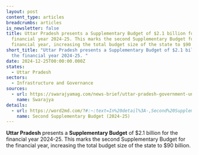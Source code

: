 ```yaml
---
layout: post
content_type: articles
breadcrumbs: articles
is_newsletter: false
title: Uttar Pradesh presents a Supplementary Budget of $2.1 billion for the
  financial year 2024-25. This marks the second Supplementary Budget for the
  financial year, increasing the total budget size of the state to $90 billion.
short_title: "Uttar Pradesh presents a Supplementary Budget of $2.1 billion for
  the financial year 2024-25. "
date: 2024-12-25T00:00:00.000Z
states:
  - Uttar Pradesh
sectors:
  - Infrastructure and Governance
sources:
  - url: https://swarajyamag.com/news-brief/uttar-pradesh-government-unveils-rs-17865-crore-supplementary-budget-for-2024-25-major-allocations-for-energy-and-welfare-sectors
    name: Swarajya
details:
  - url: https://word2md.com/?#:~:text=In%20detail%3A-,Second%20Supplementary%20Budget%20(2024%2D25),-Karnataka%20approves%20the
    name: Second Supplementary Budget (2024-25)
---
```

**Uttar Pradesh** presents a **Supplementary Budget** of $2.1 billion for the financial year 2024-25. This marks the second Supplementary Budget for the financial year, increasing the total budget size of the state to $90 billion.

